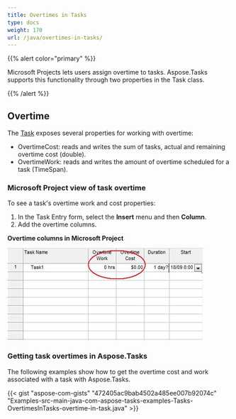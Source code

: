 ```yaml
---
title: Overtimes in Tasks
type: docs
weight: 170
url: /java/overtimes-in-tasks/
---
```


{{% alert color="primary" %}} 

Microsoft Projects lets users assign overtime to tasks. Aspose.Tasks supports this functionality through two properties in the Task class.

{{% /alert %}} 
## **Overtime**
The [Task](http://www.aspose.com/api/java/tasks/com.aspose.tasks/classes/Task) exposes several properties for working with overtime:

- OvertimeCost: reads and writes the sum of tasks, actual and remaining overtime cost (double).
- OvertimeWork: reads and writes the amount of overtime scheduled for a task (TimeSpan).
### **Microsoft Project view of task overtime**
To see a task's overtime work and cost properties:

1. In the Task Entry form, select the **Insert** menu and then **Column**.
1. Add the overtime columns.


**Overtime columns in Microsoft Project** 

![todo:image_alt_text](overtimes-in-tasks_1.png)
### **Getting task overtimes in Aspose.Tasks**
The following examples show how to get the overtime cost and work associated with a task with Aspose.Tasks.

{{< gist "aspose-com-gists" "472405ac9bab4502a485ee007b92074c" "Examples-src-main-java-com-aspose-tasks-examples-Tasks-OvertimesInTasks-overtime-in-task.java" >}}
